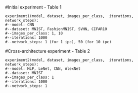 #Initial experiment - Table 1
```
experiment1(model, dataset, images_per_class,  iterations, network_steps):
#--model: CNN
#--dataset: MNIST, FashionMNIST, SVHN, CIFAR10
#--images_per_class: 1, 10
#--iterations: 1000
#--network_steps: 1 (for 1 ipc), 50 (for 10 ipc)
```

#Cross-architecture experiment - Table 2
```
experiment2(model, dataset, images_per_class,  iterations, network_steps):
#--model: MLP, LeNet, CNN, AlexNet
#--dataset: MNIST
#--images_per_class: 1
#--iterations: 1000
#--network_steps: 1
```
